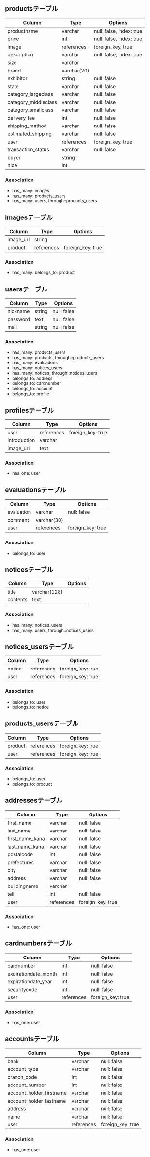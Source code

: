 ## productsテーブル

|Column|Type|Options|
|------|----|-------|
|productname|varchar|null: false, index: true|
|price|int|null: false, index: true|
|image|references|foreign_key: true|
|description|varchar|null: false, index: true|
|size|varchar||
|brand|varchar(20)||
|exhibitor|string|null: false|
|state|varchar|null: false|
|category_largeclass|varchar|null: false|
|category_middleclass|varchar|null: false|
|category_smallclass|varchar|null: false|
|delivery_fee|int|null: false|
|shipping_method|varchar|null: false|
|estimated_shipping|varchar|null: false|
|user|references|foreign_key: true|
|transaction_status|varchar|null: false|
|buyer|string||
|nice|int||


### Association
- has_many: images
- has_many: products_users
- has_many: users, through::products_users


## imagesテーブル

|Column|Type|Options|
|------|----|-------|
|image_url|string||
|product|references|foreign_key: true|


### Association
- has_many: belongs_to: product


## usersテーブル

|Column|Type|Options|
|------|----|-------|
|nickname|string|null: false|
|password|text|null: false|
|mail|string|null: false|


### Association
- has_many: products_users
- has_many: products, through::products_users
- has_many: evaluations
- has_many: notices_users
- has_many: notices, through::notices_users
- belongs_to: address
- belongs_to: cardnumber
- belongs_to: account
- belongs_to: profile


## profilesテーブル

|Column|Type|Options|
|------|----|-------|
|user|references|foreign_key: true|
|introduction|varchar||
|image_url|text||


### Association
- has_one: user


## evaluationsテーブル

|Column|Type|Options|
|------|----|-------|
|evaluation|varchar|null: false|
|comment|varchar(30)||
|user|references|foreign_key: true|


### Association
- belongs_to: user


## noticesテーブル

|Column|Type|Options|
|------|----|-------|
|title|varchar(128)||
|contents|text||


### Association
- has_many: notices_users
- has_many: users, through::notices_users


## notices_usersテーブル

|Column|Type|Options|
|------|----|-------|
|notice|references|foreign_key: true|
|user|references|foreign_key: true|


### Association
- belongs_to: user
- belongs_to: notice


## products_usersテーブル

|Column|Type|Options|
|------|----|-------|
|product|references|foreign_key: true|
|user|references|foreign_key: true|


### Association
- belongs_to: user
- belongs_to: product


## addressesテーブル

|Column|Type|Options|
|------|----|-------|
|first_name|varchar|null: false|
|last_name|varchar|null: false|
|first_name_kana|varchar|null: false|
|last_name_kana|varchar|null: false|
|postalcode|int|null: false|
|prefectures|varchar|null: false|
|city|varchar|null: false|
|address|varchar|null: false|
|buildingname|varchar||
|tell|int|null: false|
|user|references|foreign_key: true|


### Association
- has_one: user


## cardnumbersテーブル

|Column|Type|Options|
|------|----|-------|
|cardnumber|int|null: false|
|expirationdate_month|int|null: false|
|expirationdate_year|int|null: false|
|securitycode|int|null: false|
|user|references|foreign_key: true|


### Association
- has_one: user


## accountsテーブル

|Column|Type|Options|
|------|----|-------|
|bank|varchar|null: false|
|account_type|varchar|null: false|
|cranch_code|int|null: false|
|account_number|int|null: false|
|account_holder_firstname|varchar|null: false|
|account_holder_lastname|varchar|null: false|
|address|varchar|null: false|
|name|varchar|null: false|
|user|references|foreign_key: true|


### Association
- has_one: user
